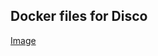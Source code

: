Docker files for Disco
----------------------

[Image](https://raw.github.com/gijzelaerr/discodocker/master/discodocker.png)
